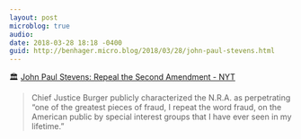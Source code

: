 ```yaml
---
layout: post
microblog: true
audio: 
date: 2018-03-28 18:18 -0400
guid: http://benhager.micro.blog/2018/03/28/john-paul-stevens.html
---
```

🏛 [John Paul Stevens: Repeal the Second Amendment - NYT](https://www.nytimes.com/2018/03/27/opinion/john-paul-stevens-repeal-second-amendment.html)

> Chief Justice Burger publicly characterized the N.R.A. as perpetrating “one of the greatest pieces of fraud, I repeat the word fraud, on the American public by special interest groups that I have ever seen in my lifetime.”
